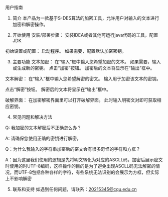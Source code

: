 用户指南
1. 简介
  本产品为一款基于S-DES算法的加密工具，允许用户对输入的文本进行加密和解密操作。

2. 开始使用
  安装/部署步骤：
  安装IDEA或者其他可运行java代码的工具，配置JDK
  
  初始设置或配置：
  启动程序。
  如果需要，配置默认加密密钥。

3. 主要功能
  文本加密：
  在“输入”框中输入您希望加密的文本。
  如果需要，输入或生成新的密钥。
  点击“加密”按钮。
  加密后的文本将显示在“输出”框中。

  文本解密：
  在“输入”框中输入您希望解密的密文。
  输入用于加密该文本的密钥。
  
  点击“解密”按钮。
  解密后的文本将显示在“输出”框中。
  
  破解界面：
  在加密解密界面里可以打开破解界面。
  此时输入明密文对即可获取相应密钥。

4. 常见问题和解决方法

Q: 我加密的文本解密后不正确怎么办？

A: 请确保您使用正确的密钥进行解密。


Q：为什么我输入的字符串加密后的密文会有很多奇怪的字符和方框？

A：因为这里我们使用的逻辑是先将明文转化为对应的ASCLL码，加密后展示密文时使用的时UTF-8编码，这样操作的目的是为了避免出现ASCLL码无法解密的情况，而UTF-8包括各种各样的字符，有些系统无法识别的会展示为方框，但实际上不影响解密

5. 联系和支持
如遇到任何问题，请联系：20215345@cqu.edu.cn
